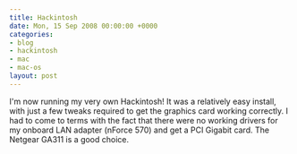 ```yaml
---
title: Hackintosh
date: Mon, 15 Sep 2008 00:00:00 +0000
categories:
- blog
- hackintosh
- mac
- mac-os
layout: post
---
```


I'm now running my very own Hackintosh! It was a relatively easy install, with just a few tweaks required to get the graphics card working correctly. I had to come to terms with the fact that there were no working drivers for my onboard LAN adapter (nForce 570) and get a PCI Gigabit card. The Netgear GA311 is a good choice.



